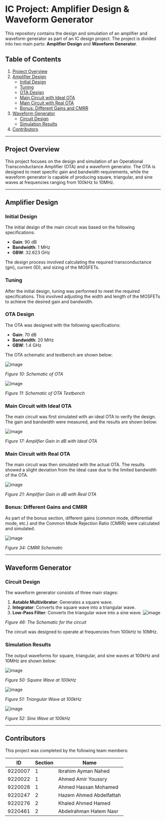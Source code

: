 # IC Project: Amplifier Design & Waveform Generator

This repository contains the design and simulation of an amplifier and waveform generator as part of an IC design project. The project is divided into two main parts: **Amplifier Design** and **Waveform Generator**.

## Table of Contents
1. [Project Overview](#project-overview)
2. [Amplifier Design](#amplifier-design)
   - [Initial Design](#initial-design)
   - [Tuning](#tuning)
   - [OTA Design](#ota-design)
   - [Main Circuit with Ideal OTA](#main-circuit-with-ideal-ota)
   - [Main Circuit with Real OTA](#main-circuit-with-real-ota)
   - [Bonus: Different Gains and CMRR](#bonus-different-gains-and-cmrr)
3. [Waveform Generator](#waveform-generator)
   - [Circuit Design](#circuit-design)
   - [Simulation Results](#simulation-results)
4. [Contributors](#contributors)

---

## Project Overview

This project focuses on the design and simulation of an Operational Transconductance Amplifier (OTA) and a waveform generator. The OTA is designed to meet specific gain and bandwidth requirements, while the waveform generator is capable of producing square, triangular, and sine waves at frequencies ranging from 100kHz to 10MHz.

---

## Amplifier Design

### Initial Design
The initial design of the main circuit was based on the following specifications:
- **Gain**: 90 dB
- **Bandwidth**: 1 MHz
- **GBW**: 32.623 GHz

The design process involved calculating the required transconductance (gm), current (ID), and sizing of the MOSFETs.

### Tuning
After the initial design, tuning was performed to meet the required specifications. This involved adjusting the width and length of the MOSFETs to achieve the desired gain and bandwidth.

### OTA Design
The OTA was designed with the following specifications:
- **Gain**: 70 dB
- **Bandwidth**: 20 MHz
- **GBW**: 1.4 GHz

The OTA schematic and testbench are shown below:

![image](https://github.com/user-attachments/assets/da8dca94-0880-430e-9132-931d584b060d)

*Figure 10: Schematic of OTA*

![image](https://github.com/user-attachments/assets/9b2b06b3-fdd6-416c-8298-7ba93a952351)

*Figure 11: Schematic of OTA Testbench*

### Main Circuit with Ideal OTA
The main circuit was first simulated with an ideal OTA to verify the design. The gain and bandwidth were measured, and the results are shown below:

![image](https://github.com/user-attachments/assets/d427af0c-7e4d-4628-9199-e6a127659abc)

*Figure 17: Amplifier Gain in dB with Ideal OTA*

### Main Circuit with Real OTA
The main circuit was then simulated with the actual OTA. The results showed a slight deviation from the ideal case due to the limited bandwidth of the OTA.

![image](https://github.com/user-attachments/assets/517c290c-c070-4000-92fe-a17a5b2844f5)

*Figure 21: Amplifier Gain in dB with Real OTA*

### Bonus: Different Gains and CMRR
As part of the bonus section, different gains (common mode, differential mode, etc.) and the Common Mode Rejection Ratio (CMRR) were calculated and simulated.

![image](https://github.com/user-attachments/assets/2b112ad9-0cf2-466b-8c50-b9f22001fd78)

*Figure 34: CMRR Schematic*

---

## Waveform Generator

### Circuit Design
The waveform generator consists of three main stages:
1. **Astable Multivibrator**: Generates a square wave.
2. **Integrator**: Converts the square wave into a triangular wave.
3. **Low-Pass Filter**: Converts the triangular wave into a sine wave.
![image](https://github.com/user-attachments/assets/2b26974c-3250-482d-9592-2e394a287464)

*Figure 46: The Schematic for the circuit*

The circuit was designed to operate at frequencies from 100kHz to 10MHz.

### Simulation Results
The output waveforms for square, triangular, and sine waves at 100kHz and 10MHz are shown below:

![image](https://github.com/user-attachments/assets/73d41ec9-f055-4f19-ba67-6aecdc0d7661)

*Figure 50: Square Wave at 100kHz*

![image](https://github.com/user-attachments/assets/f81c1e55-633b-4055-b285-1fce824c5b96)

*Figure 51: Triangular Wave at 100kHz*

![image](https://github.com/user-attachments/assets/07cb65b0-2f53-4963-a252-a42787db959a)

*Figure 52: Sine Wave at 100kHz*

---

## Contributors

This project was completed by the following team members:

| ID       | Section | Name                          |
|----------|---------|-------------------------------|
| 9220007  | 1       | Ibrahim Ayman Nahed         |
| 9220022  | 1       | Ahmed Amir Youssry         |
| 9220028  | 1       | Ahmed Hassan Mohamed             |
| 9220247  | 2       | Hazem Ahmed Abdelfattah       |
| 9220276  | 2       | Khaled Ahmed Hamed       |
| 9220461  | 2       | Abdelrahman Hatem Nasr       |


